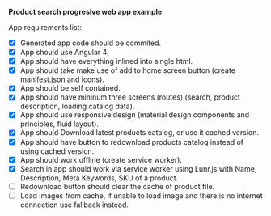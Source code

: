__Product search progresive web app example__

App requirements list:
- [X] Generated app code should be commited.
- [X] App should use Angular 4.
- [X] App should have everything inlined into single html.
- [X] App should take make use of add to home screen button (create manifest.json and icons).
- [X] App should be self contained.
- [X] App should have mininum three screens (routes) (search, product description, loading catalog data).
- [X] App should use responsive design (material design components and principles, fluid layout).
- [X] App should Download latest products catalog, or use it cached version.
- [X] App should have button to redownload products catalog instead of using cached version.
- [X] App should work offline (create service worker).
- [X] Search in app should work via service worker using Lunr.js with Name, Description, Meta Keywords, SKU of a product.
- [ ] Redownload button should clear the cache of product file.
- [ ] Load images from cache, if unable to load image and there is no internet connection use fallback instead.